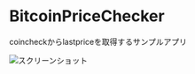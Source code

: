 # BitcoinPriceChecker
coincheckからlastpriceを取得するサンプルアプリ

![スクリーンショット](https://imgur.com/85e63d86-72fe-4a4a-a969-9f2f8efff62a)
